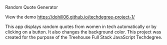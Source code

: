 Random Quote Generator

View the demo https://dohill06.github.io/techdegree-project-1/

This app displays random quotes from women in tech automatically or by clicking on a button. It also changes the background color. This project was created for the purpose of the Treehouse Full Stack JavaScript Techdegree.
